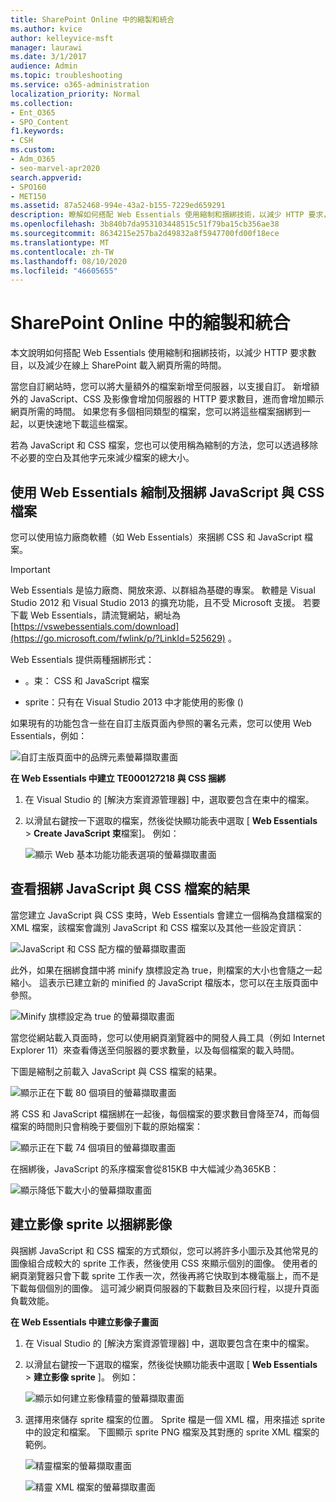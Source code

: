 ```yaml
---
title: SharePoint Online 中的縮製和統合
ms.author: kvice
author: kelleyvice-msft
manager: laurawi
ms.date: 3/1/2017
audience: Admin
ms.topic: troubleshooting
ms.service: o365-administration
localization_priority: Normal
ms.collection:
- Ent_O365
- SPO_Content
f1.keywords:
- CSH
ms.custom:
- Adm_O365
- seo-marvel-apr2020
search.appverid:
- SPO160
- MET150
ms.assetid: 87a52468-994e-43a2-b155-7229ed659291
description: 瞭解如何搭配 Web Essentials 使用縮制和捆綁技術，以減少 HTTP 要求，以及在線上 SharePoint 中載入網頁所需的時間。
ms.openlocfilehash: 3b840b7da953103448515c51f79ba15cb356ae38
ms.sourcegitcommit: 8634215e257ba2d49832a8f5947700fd00f18ece
ms.translationtype: MT
ms.contentlocale: zh-TW
ms.lasthandoff: 08/10/2020
ms.locfileid: "46605655"
---
```

# <a name="minification-and-bundling-in-sharepoint-online"></a>SharePoint Online 中的縮製和統合

本文說明如何搭配 Web Essentials 使用縮制和捆綁技術，以減少 HTTP 要求數目，以及減少在線上 SharePoint 載入網頁所需的時間。
  
當您自訂網站時，您可以將大量額外的檔案新增至伺服器，以支援自訂。 新增額外的 JavaScript、CSS 及影像會增加伺服器的 HTTP 要求數目，進而會增加顯示網頁所需的時間。 如果您有多個相同類型的檔案，您可以將這些檔案捆綁到一起，以更快速地下載這些檔案。
  
若為 JavaScript 和 CSS 檔案，您也可以使用稱為縮制的方法，您可以透過移除不必要的空白及其他字元來減少檔案的總大小。
  
## <a name="minification-and-bundling-javascript-and-css-files-with-web-essentials"></a>使用 Web Essentials 縮制及捆綁 JavaScript 與 CSS 檔案

您可以使用協力廠商軟體（如 Web Essentials）來捆綁 CSS 和 JavaScript 檔案。
  
> [!IMPORTANT]
> Web Essentials 是協力廠商、開放來源、以群組為基礎的專案。 軟體是 Visual Studio 2012 和 Visual Studio 2013 的擴充功能，且不受 Microsoft 支援。 若要下載 Web Essentials，請流覽網站，網址為 [https://vswebessentials.com/download](https://go.microsoft.com/fwlink/p/?LinkId=525629) 。 
  
Web Essentials 提供兩種捆綁形式：
  
- 。束： CSS 和 JavaScript 檔案
    
- sprite：只有在 Visual Studio 2013 中才能使用的影像 () 
    
如果現有的功能包含一些在自訂主版頁面內參照的署名元素，您可以使用 Web Essentials，例如：
  
![自訂主版頁面中的品牌元素螢幕擷取畫面](media/3a6eba36-973d-482b-8556-a9394b8ba19f.png)
  
 **在 Web Essentials 中建立 TE000127218 與 CSS 捆綁**
  
1. 在 Visual Studio 的 [解決方案資源管理器] 中，選取要包含在束中的檔案。
    
2. 以滑鼠右鍵按一下選取的檔案，然後從快顯功能表中選取 [ **Web Essentials** \> **Create JavaScript 束**檔案]。 例如： 
    
    ![顯示 Web 基本功能功能表選項的螢幕擷取畫面](media/41aac84c-4538-4f78-b454-46e651f868a3.png)
  
## <a name="viewing-the-results-of-bundling-javascript-and-css-files"></a>查看捆綁 JavaScript 與 CSS 檔案的結果

當您建立 JavaScript 與 CSS 束時，Web Essentials 會建立一個稱為食譜檔案的 XML 檔案，該檔案會識別 JavaScript 和 CSS 檔案以及其他一些設定資訊： 
  
![JavaScript 和 CSS 配方檔的螢幕擷取畫面](media/7ba891f8-52d8-467b-a0f6-b062dd1137a4.png)
  
此外，如果在捆綁食譜中將 minify 旗標設定為 true，則檔案的大小也會隨之一起縮小。 這表示已建立新的 minified 的 JavaScript 檔版本，您可以在主版頁面中參照。
  
![Minify 旗標設定為 true 的螢幕擷取畫面](media/50523af2-6412-4117-ac3d-5bd26f6d562e.png)
  
當您從網站載入頁面時，您可以使用網頁瀏覽器中的開發人員工具（例如 Internet Explorer 11）來查看傳送至伺服器的要求數量，以及每個檔案的載入時間。
  
下圖是縮制之前載入 JavaScript 與 CSS 檔案的結果。
  
![顯示正在下載 80 個項目的螢幕擷取畫面](media/e2df3912-1923-46e6-8cf2-3015a31554e1.png)
  
將 CSS 和 JavaScript 檔捆綁在一起後，每個檔案的要求數目會降至74，而每個檔案的時間則只會稍晚于要個別下載的原始檔案：
  
![顯示正在下載 74 個項目的螢幕擷取畫面](media/686c4387-70e8-4a74-9d45-059f33a91184.png)
  
在捆綁後，JavaScript 的系序檔案會從815KB 中大幅減少為365KB：
  
![顯示降低下載大小的螢幕擷取畫面](media/5e7dbd98-faff-4f68-b320-108fb252e395.png)
  
## <a name="bundling-images-by-creating-an-image-sprite"></a>建立影像 sprite 以捆綁影像

與捆綁 JavaScript 和 CSS 檔案的方式類似，您可以將許多小圖示及其他常見的圖像組合成較大的 sprite 工作表，然後使用 CSS 來顯示個別的圖像。 使用者的網頁瀏覽器只會下載 sprite 工作表一次，然後再將它快取到本機電腦上，而不是下載每個個別的圖像。 這可減少網頁伺服器的下載數目及來回行程，以提升頁面負載效能。
  
 **在 Web Essentials 中建立影像子畫面**
  
1. 在 Visual Studio 的 [解決方案資源管理器] 中，選取要包含在束中的檔案。
    
2. 以滑鼠右鍵按一下選取的檔案，然後從快顯功能表中選取 [ **Web Essentials** \> **建立影像 sprite** ]。 例如： 
    
    ![顯示如何建立影像精靈的螢幕擷取畫面](media/de0fe741-4ef7-4e3b-bafa-ef9f4822dac6.png)
  
3. 選擇用來儲存 sprite 檔案的位置。 Sprite 檔是一個 XML 檔，用來描述 sprite 中的設定和檔案。 下圖顯示 sprite PNG 檔案及其對應的 sprite XML 檔案的範例。
    
    ![精靈檔案的螢幕擷取畫面](media/0876bb2a-d1b9-4169-8e95-9c290d628d90.png)
  
    ![精靈 XML 檔案的螢幕擷取畫面](media/d1f94776-280d-4d56-abb5-384f145d9989.png)
  

